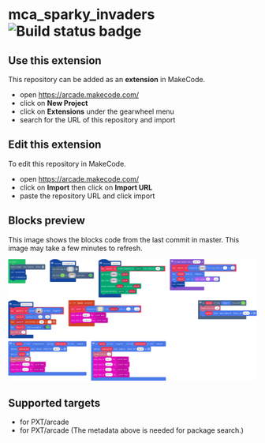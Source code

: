 # mca_sparky_invaders ![Build status badge](https://github.com/cybersiddhu/mca_sparky_invaders/workflows/MakeCode/badge.svg)



## Use this extension

This repository can be added as an **extension** in MakeCode.

* open https://arcade.makecode.com/
* click on **New Project**
* click on **Extensions** under the gearwheel menu
* search for the URL of this repository and import

## Edit this extension

To edit this repository in MakeCode.

* open https://arcade.makecode.com/
* click on **Import** then click on **Import URL**
* paste the repository URL and click import

## Blocks preview

This image shows the blocks code from the last commit in master.
This image may take a few minutes to refresh.

![A rendered view of the blocks](https://github.com/cybersiddhu/mca_sparky_invaders/raw/master/.makecode/blocks.png)

## Supported targets

* for PXT/arcade
* for PXT/arcade
(The metadata above is needed for package search.)

